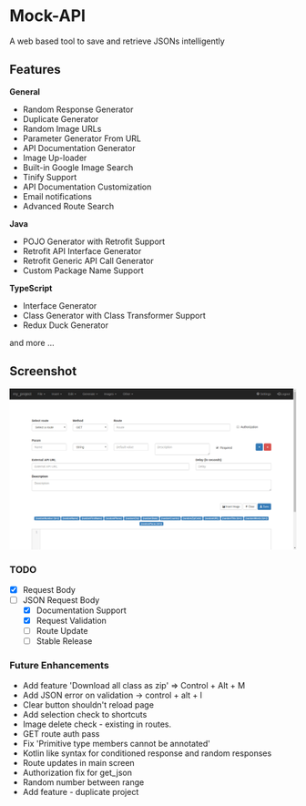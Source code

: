# Mock-API

A web based tool to save and retrieve JSONs intelligently


## Features

**General**

 - Random Response Generator
 - Duplicate Generator
 - Random Image URLs
 - Parameter Generator From URL
 - API Documentation Generator
 - Image Up-loader
 - Built-in Google Image Search
 - Tinify Support
 - API Documentation Customization
 - Email notifications
 - Advanced Route Search 


 **Java**

 - POJO Generator with Retrofit Support
 - Retrofit API Interface Generator
 - Retrofit Generic API Call Generator
 - Custom Package Name Support
 
 
 **TypeScript**

 - Interface Generator
 - Class Generator with Class Transformer Support
 - Redux Duck Generator

and more ...

## Screenshot

![screenshot.png](https://raw.githubusercontent.com/theapache64/Mock-API/master/screenshot.png)

### TODO
- [x] Request Body  
- [ ] JSON Request Body 
    - [x] Documentation Support
    - [x] Request Validation 
    - [ ] Route Update
    - [ ] Stable Release
   
### Future Enhancements

- Add feature 'Download all class as zip' => Control + Alt + M
- Add JSON error on validation -> control + alt + l
- Clear button shouldn't reload page
- Add selection check to shortcuts
- Image delete check - existing in routes.
- GET route auth pass
- Fix 'Primitive type members cannot be annotated'
- Kotlin like syntax for conditioned response and random responses
- Route updates in main screen
- Authorization fix for get_json
- Random number between range
- Add feature - duplicate project

